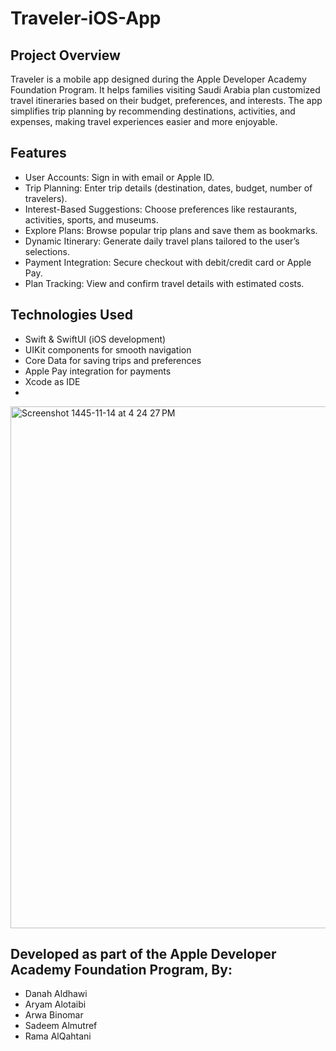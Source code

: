 # Traveler-iOS-App
## Project Overview
Traveler is a mobile app designed during the Apple Developer Academy Foundation Program. It helps families visiting Saudi Arabia plan customized travel itineraries based on their budget, preferences, and interests. The app simplifies trip planning by recommending destinations, activities, and expenses, making travel experiences easier and more enjoyable.

## Features
- User Accounts: Sign in with email or Apple ID.
- Trip Planning: Enter trip details (destination, dates, budget, number of travelers).
- Interest-Based Suggestions: Choose preferences like restaurants, activities, sports, and museums.
- Explore Plans: Browse popular trip plans and save them as bookmarks.
- Dynamic Itinerary: Generate daily travel plans tailored to the user’s selections.
- Payment Integration: Secure checkout with debit/credit card or Apple Pay.
- Plan Tracking: View and confirm travel details with estimated costs.

## Technologies Used
- Swift & SwiftUI (iOS development)
- UIKit components for smooth navigation
- Core Data for saving trips and preferences
- Apple Pay integration for payments
- Xcode as IDE
- 
<img width="1078" height="835" alt="Screenshot 1445-11-14 at 4 24 27 PM" src="https://github.com/user-attachments/assets/ad3b87ee-9438-4a2c-abe8-5f587a23a0a6" />

## Developed as part of the Apple Developer Academy Foundation Program, By:
- Danah Aldhawi
- Aryam Alotaibi
- Arwa Binomar
- Sadeem Almutref
- Rama AlQahtani
